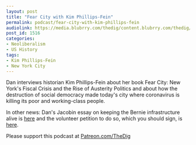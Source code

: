 ```yaml
---
layout: post
title: "Fear City with Kim Phillips-Fein"
permalink: podcast/fear-city-with-kim-phillips-fein
audiolink: https://media.blubrry.com/thedig/content.blubrry.com/thedig/The_Dig-EP_252-KPF.mp3
post_id: 1516
categories: 
- Neoliberalism
- US History
tags: 
- Kim Phillips-Fein
- New York City
---
```


Dan interviews historian Kim Phillips-Fein about her book Fear City: New York's Fiscal Crisis and the Rise of Austerity Politics and about how the destruction of social democracy made today's city where coronavirus is killing its poor and working-class people.

In other news: Dan's Jacobin essay on keeping the Bernie infrastructure alive is 
[here](https://jacobinmag.com/2020/04/bernie-sanders-campaign-coronavirus-response) and the volunteer petition to do so, which you should sign, is 
[here](https://docs.google.com/forms/d/e/1FAIpQLSeqMpCESGhvAF0TONlRN--GZiG3kS1db-Y1TiteA7d0txpdmQ/viewform).

Please support this podcast at 
[Patreon.com/TheDig](http://Patreon.com/TheDig)